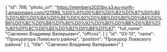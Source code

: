 {
    "id": 786,
    "photo_url": "https://members2020by.s3.eu-north-1.amazonaws.com/127999_%D0%A1%D0%B0%D0%B2%D1%87%D0%B5%D0%BD%D0%BA%D0%BE%D0%92%D0%BB%D0%B0%D0%B4%D0%B8%D0%BC%D0%B8%D1%80%D0%92%D0%B0%D0%BB%D0%B5%D1%80%D1%8C%D0%B5%D0%B2%D0%B8%D1%87",
    "full_name": "Савченко Владимир Валерьевич",
    "offices": [
        {
            "id": "03-13",
            "name": "Прокуратура Лоевского района",
            "position": "Прокурор Лоевского района"
        }
    ],
    "title": "Савченко Владимир Валерьевич"
}